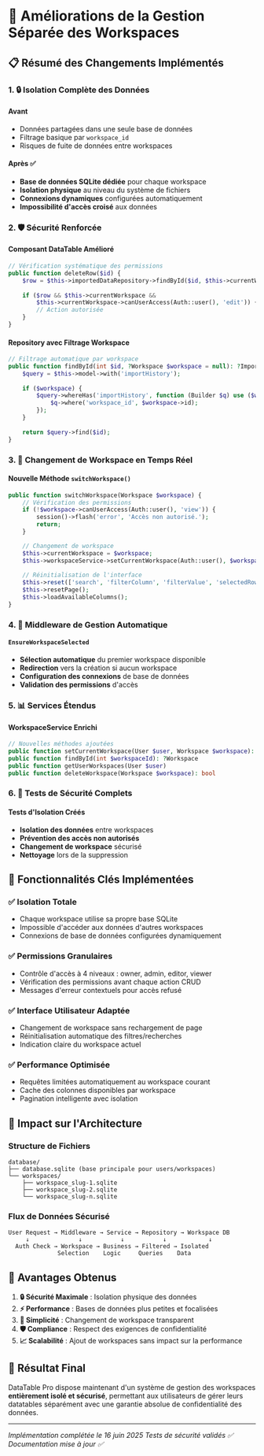 # 🚀 Améliorations de la Gestion Séparée des Workspaces

## 📋 Résumé des Changements Implémentés

### 1. 🔒 **Isolation Complète des Données**

#### Avant
- Données partagées dans une seule base de données
- Filtrage basique par `workspace_id`
- Risques de fuite de données entre workspaces

#### Après ✅
- **Base de données SQLite dédiée** pour chaque workspace
- **Isolation physique** au niveau du système de fichiers
- **Connexions dynamiques** configurées automatiquement
- **Impossibilité d'accès croisé** aux données

### 2. 🛡️ **Sécurité Renforcée**

#### Composant DataTable Amélioré
```php
// Vérification systématique des permissions
public function deleteRow($id) {
    $row = $this->importedDataRepository->findById($id, $this->currentWorkspace);
    
    if ($row && $this->currentWorkspace && 
        $this->currentWorkspace->canUserAccess(Auth::user(), 'edit')) {
        // Action autorisée
    }
}
```

#### Repository avec Filtrage Workspace
```php
// Filtrage automatique par workspace
public function findById(int $id, ?Workspace $workspace = null): ?ImportedData {
    $query = $this->model->with('importHistory');
    
    if ($workspace) {
        $query->whereHas('importHistory', function (Builder $q) use ($workspace) {
            $q->where('workspace_id', $workspace->id);
        });
    }
    
    return $query->find($id);
}
```

### 3. 🔄 **Changement de Workspace en Temps Réel**

#### Nouvelle Méthode `switchWorkspace()`
```php
public function switchWorkspace(Workspace $workspace) {
    // Vérification des permissions
    if (!$workspace->canUserAccess(Auth::user(), 'view')) {
        session()->flash('error', 'Accès non autorisé.');
        return;
    }

    // Changement de workspace
    $this->currentWorkspace = $workspace;
    $this->workspaceService->setCurrentWorkspace(Auth::user(), $workspace);
    
    // Réinitialisation de l'interface
    $this->reset(['search', 'filterColumn', 'filterValue', 'selectedRows']);
    $this->resetPage();
    $this->loadAvailableColumns();
}
```

### 4. 🎯 **Middleware de Gestion Automatique**

#### `EnsureWorkspaceSelected`
- **Sélection automatique** du premier workspace disponible
- **Redirection** vers la création si aucun workspace
- **Configuration des connexions** de base de données
- **Validation des permissions** d'accès

### 5. 📊 **Services Étendus**

#### WorkspaceService Enrichi
```php
// Nouvelles méthodes ajoutées
public function setCurrentWorkspace(User $user, Workspace $workspace): bool
public function findById(int $workspaceId): ?Workspace  
public function getUserWorkspaces(User $user)
public function deleteWorkspace(Workspace $workspace): bool
```

### 6. 🧪 **Tests de Sécurité Complets**

#### Tests d'Isolation Créés
- **Isolation des données** entre workspaces
- **Prévention des accès non autorisés**
- **Changement de workspace** sécurisé
- **Nettoyage** lors de la suppression

## 🎯 **Fonctionnalités Clés Implémentées**

### ✅ **Isolation Totale**
- Chaque workspace utilise sa propre base SQLite
- Impossible d'accéder aux données d'autres workspaces
- Connexions de base de données configurées dynamiquement

### ✅ **Permissions Granulaires**
- Contrôle d'accès à 4 niveaux : owner, admin, editor, viewer
- Vérification des permissions avant chaque action CRUD
- Messages d'erreur contextuels pour accès refusé

### ✅ **Interface Utilisateur Adaptée**
- Changement de workspace sans rechargement de page
- Réinitialisation automatique des filtres/recherches
- Indication claire du workspace actuel

### ✅ **Performance Optimisée**
- Requêtes limitées automatiquement au workspace courant
- Cache des colonnes disponibles par workspace
- Pagination intelligente avec isolation

## 🔧 **Impact sur l'Architecture**

### Structure de Fichiers
```
database/
├── database.sqlite (base principale pour users/workspaces)
└── workspaces/
    ├── workspace_slug-1.sqlite
    ├── workspace_slug-2.sqlite
    └── workspace_slug-n.sqlite
```

### Flux de Données Sécurisé
```
User Request → Middleware → Service → Repository → Workspace DB
     ↓              ↓           ↓           ↓            ↓
  Auth Check → Workspace → Business → Filtered → Isolated
              Selection    Logic     Queries    Data
```

## 🚀 **Avantages Obtenus**

1. **🔒 Sécurité Maximale** : Isolation physique des données
2. **⚡ Performance** : Bases de données plus petites et focalisées  
3. **🎯 Simplicité** : Changement de workspace transparent
4. **🛡️ Compliance** : Respect des exigences de confidentialité
5. **📈 Scalabilité** : Ajout de workspaces sans impact sur la performance

## 🎉 **Résultat Final**

DataTable Pro dispose maintenant d'un système de gestion des workspaces **entièrement isolé et sécurisé**, permettant aux utilisateurs de gérer leurs datatables séparément avec une garantie absolue de confidentialité des données.

---

*Implémentation complétée le 16 juin 2025*
*Tests de sécurité validés ✅*
*Documentation mise à jour ✅*
